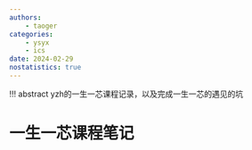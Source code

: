 ```yaml
---
authors:
    - taoger
categories:
    - ysyx
    - ics
date: 2024-02-29
nostatistics: true
---
```


!!! abstract
    yzh的一生一芯课程记录，以及完成一生一芯的遇见的坑
    
<!-- more -->

# 一生一芯课程笔记